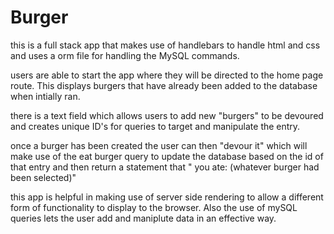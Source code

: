 # Burger
this is a full stack app that makes use of handlebars to handle html and css and uses a orm file for handling the MySQL commands.


users are able to start the app where they will be directed to the home page route. This displays burgers that have already been added to the database when intially ran.

there is a text field which allows users to add new "burgers" to be devoured and creates unique ID's for queries to target and manipulate the entry.

once a burger has been created the user can then "devour it" which will make use of the eat burger query to update the database based on the id of that entry and then return a statement that " you ate: (whatever burger had been selected)"


this app is helpful in making use of server side rendering to allow a different form of functionality to display to the browser. Also the use of mySQL queries lets the user add and maniplute data in an effective way.  


